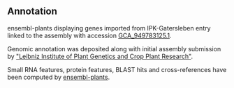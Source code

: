 **Annotation**
----------

ensembl-plants displaying genes imported from IPK-Gatersleben entry linked to the assembly with accession [GCA\_949783125.1](http://www.ebi.ac.uk/ena/data/view/GCA_949783125.1).

Genomic annotation was deposited along with initial assembly submission by ["Leibniz Institute of Plant Genetics and Crop Plant Research"](https://www.ipk-gatersleben.de/en/).

Small RNA features, protein features, BLAST hits and cross-references have been
computed by [ensembl-plants](https://plants.ensembl.org/info/genome/annotation/index.html).

